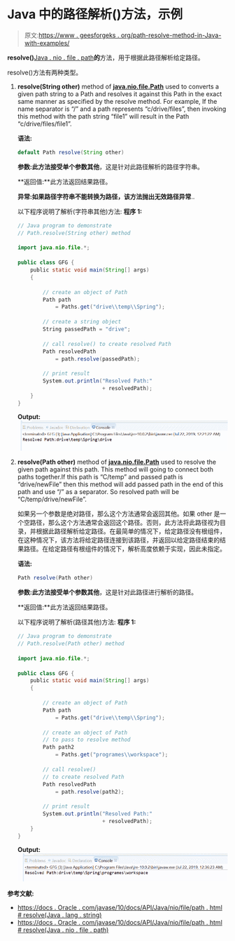 # Java 中的路径解析()方法，示例

> 原文:[https://www . geesforgeks . org/path-resolve-method-in-Java-with-examples/](https://www.geeksforgeeks.org/path-resolve-method-in-java-with-examples/)

**resolve()**[Java . nio . file . path](https://www.geeksforgeeks.org/tag/java-path/)**的**方法，用于根据此路径解析给定路径。

resolve()方法有两种类型。

1.  **resolve(String other)** method of **[java.nio.file.Path](https://www.geeksforgeeks.org/tag/java-path/)** used to converts a given path string to a Path and resolves it against this Path in the exact same manner as specified by the resolve method. For example, If the name separator is “/” and a path represents “c/drive/files”, then invoking this method with the path string “file1” will result in the Path “c/drive/files/file1”.

    **语法:**

    ```java
    default Path resolve(String other)

    ```

    **参数:**此方法接受单个参数**其他**，这是针对此路径解析的路径字符串。

    **返回值:**此方法返回结果路径。

    **异常:**如果路径字符串不能转换为路径，该方法抛出**无效路径异常**..

    以下程序说明了解析(字符串其他)方法:
    **程序 1:**

    ```java
    // Java program to demonstrate
    // Path.resolve(String other) method

    import java.nio.file.*;

    public class GFG {
        public static void main(String[] args)
        {

            // create an object of Path
            Path path
                = Paths.get("drive\\temp\\Spring");

            // create a string object
            String passedPath = "drive";

            // call resolve() to create resolved Path
            Path resolvedPath
                = path.resolve(passedPath);

            // print result
            System.out.println("Resolved Path:"
                               + resolvedPath);
        }
    }
    ```

    **Output:**![](img/8180fc5ec1891ce3a03d57389723313b.png)
2.  **resolve(Path other)** method of **[java.nio.file.Path](https://www.geeksforgeeks.org/tag/java-path/)** used to resolve the given path against this path. This method will going to connect both paths together.If this path is “C/temp” and passed path is “drive/newFile” then this method will add passed path in the end of this path and use “/” as a separator. So resolved path will be “C/temp/drive/newFile”.

    如果另一个参数是绝对路径，那么这个方法通常会返回其他。如果 other 是一个空路径，那么这个方法通常会返回这个路径。否则，此方法将此路径视为目录，并根据此路径解析给定路径。在最简单的情况下，给定路径没有根组件，在这种情况下，该方法将给定路径连接到该路径，并返回以给定路径结束的结果路径。在给定路径有根组件的情况下，解析高度依赖于实现，因此未指定。

    **语法:**

    ```java
    Path resolve(Path other)

    ```

    **参数:**此方法接受单个参数**其他**，这是针对此路径进行解析的路径。

    **返回值:**此方法返回结果路径。

    以下程序说明了解析(路径其他)方法:
    **程序 1:**

    ```java
    // Java program to demonstrate
    // Path.resolve(Path other) method

    import java.nio.file.*;

    public class GFG {
        public static void main(String[] args)
        {

            // create an object of Path
            Path path
                = Paths.get("drive\\temp\\Spring");

            // create an object of Path
            // to pass to resolve method
            Path path2
                = Paths.get("programes\\workspace");

            // call resolve()
            // to create resolved Path
            Path resolvedPath
                = path.resolve(path2);

            // print result
            System.out.println("Resolved Path:"
                               + resolvedPath);
        }
    }
    ```

    **Output:**![](img/b4ca3e5c3af84f4e7eec05b0d1581a63.png)

**参考文献:**

*   [https://docs . Oracle . com/javase/10/docs/API/Java/nio/file/path . html # resolve(Java . lang . string)](https://docs.oracle.com/javase/10/docs/api/java/nio/file/Path.html#resolve(java.lang.String))
*   [https://docs . Oracle . com/javase/10/docs/API/Java/nio/file/path . html # resolve(Java . nio . file . path)](https://docs.oracle.com/javase/10/docs/api/java/nio/file/Path.html#resolve(java.nio.file.Path))
